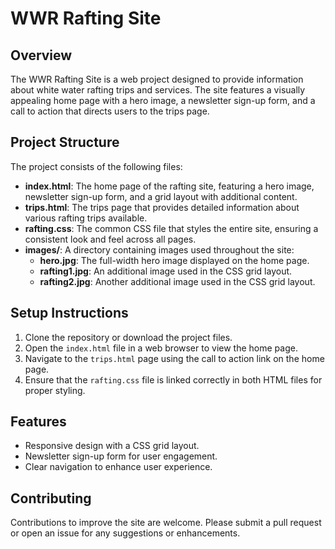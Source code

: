 # WWR Rafting Site

## Overview
The WWR Rafting Site is a web project designed to provide information about white water rafting trips and services. The site features a visually appealing home page with a hero image, a newsletter sign-up form, and a call to action that directs users to the trips page.

## Project Structure
The project consists of the following files:

- **index.html**: The home page of the rafting site, featuring a hero image, newsletter sign-up form, and a grid layout with additional content.
- **trips.html**: The trips page that provides detailed information about various rafting trips available.
- **rafting.css**: The common CSS file that styles the entire site, ensuring a consistent look and feel across all pages.
- **images/**: A directory containing images used throughout the site:
  - **hero.jpg**: The full-width hero image displayed on the home page.
  - **rafting1.jpg**: An additional image used in the CSS grid layout.
  - **rafting2.jpg**: Another additional image used in the CSS grid layout.

## Setup Instructions
1. Clone the repository or download the project files.
2. Open the `index.html` file in a web browser to view the home page.
3. Navigate to the `trips.html` page using the call to action link on the home page.
4. Ensure that the `rafting.css` file is linked correctly in both HTML files for proper styling.

## Features
- Responsive design with a CSS grid layout.
- Newsletter sign-up form for user engagement.
- Clear navigation to enhance user experience.

## Contributing
Contributions to improve the site are welcome. Please submit a pull request or open an issue for any suggestions or enhancements.